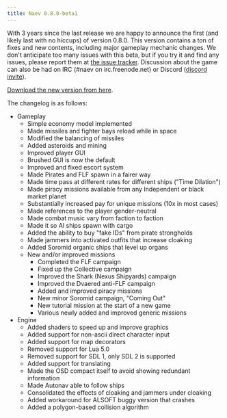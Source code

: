 ```yaml
---
title: Naev 0.8.0-beta1
---
```


With 3 years since the last release we are happy to announce the first (and
likely last with no hiccups) of version 0.8.0. This version contains a ton of
fixes and new contents, including major gameplay mechanic changes. We don't
anticipate too many issues with this beta, but if you try it and find any
issues, please report them at [the issue
tracker](https://github.com/naev/naev/issues). Discussion about the game can
also be had on IRC (#naev on irc.freenode.net) or Discord ([discord
invite](https://discord.gg/nd2M5BR)).

[Download the new version from here](https://github.com/naev/naev/releases/tag/naev-0.8.0-beta1).

The changelog is as follows:

* Gameplay
   * Simple economy model implemented
   * Made missiles and fighter bays reload while in space
   * Modified the balancing of missiles
   * Added asteroids and mining
   * Improved player GUI
   * Brushed GUI is now the default
   * Improved and fixed escort system
   * Made Pirates and FLF spawn in a fairer way
   * Made time pass at different rates for different ships ("Time Dilation")
   * Made piracy missions available from any Independent or black market planet
   * Substantially increased pay for unique missions (10x in most cases)
   * Made references to the player gender-neutral
   * Made combat music vary from faction to faction
   * Made it so AI ships spawn with cargo
   * Added the ability to buy "fake IDs" from pirate strongholds
   * Made jammers into activated outfits that increase cloaking
   * Added Soromid organic ships that level up organs
   * New and/or improved missions
      * Completed the FLF campaign
      * Fixed up the Collective campaign
      * Improved the Shark (Nexus Shipyards) campaign
      * Improved the Dvaered anti-FLF campaign
      * Added and improved piracy missions
      * New minor Soromid campaign, "Coming Out"
      * New tutorial mission at the start of a new game
      * Various newly added and improved generic missions
* Engine
   * Added shaders to speed up and improve graphics
   * Added support for non-ascii direct character input
   * Added support for map decorators
   * Removed support for Lua 5.0
   * Removed support for SDL 1, only SDL 2 is supported
   * Added support for translating
   * Made the OSD compact itself to avoid showing redundant information
   * Made Autonav able to follow ships
   * Consolidated the effects of cloaking and jammers under cloaking
   * Added workaround for ALSOFT buggy version that crashes
   * Added a polygon-based collision algorithm
